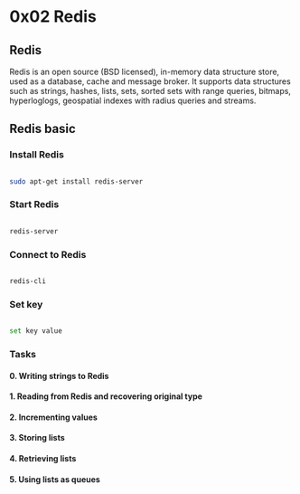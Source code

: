 # 0x02 Redis

## Redis

Redis is an open source (BSD licensed), in-memory data structure store, used as a database, cache and message broker. It supports data structures such as strings, hashes, lists, sets, sorted sets with range queries, bitmaps, hyperloglogs, geospatial indexes with radius queries and streams.

## Redis basic

### Install Redis

```bash

sudo apt-get install redis-server

```

### Start Redis

```bash

redis-server

```

### Connect to Redis

```bash

redis-cli

```

### Set key

```bash

set key value

```

### Tasks

#### 0. Writing strings to Redis

#### 1. Reading from Redis and recovering original type

#### 2. Incrementing values

#### 3. Storing lists

#### 4. Retrieving lists

#### 5. Using lists as queues
